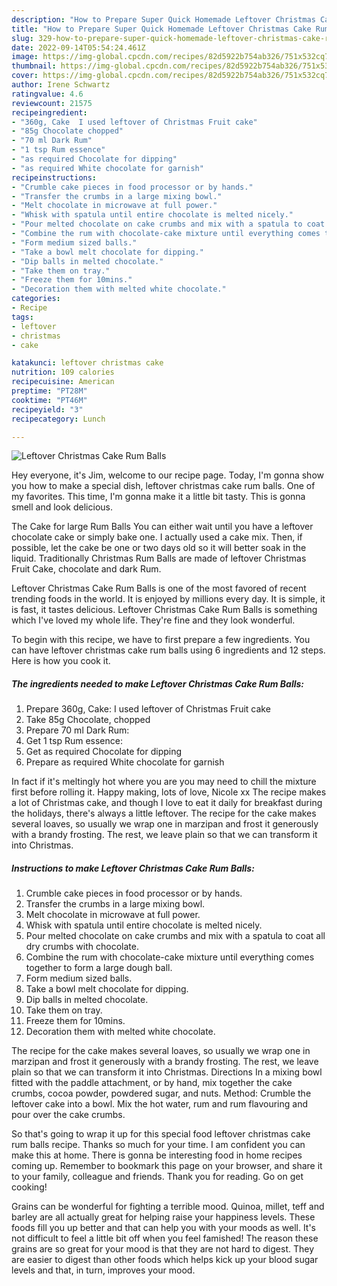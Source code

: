 ```yaml
---
description: "How to Prepare Super Quick Homemade Leftover Christmas Cake Rum Balls"
title: "How to Prepare Super Quick Homemade Leftover Christmas Cake Rum Balls"
slug: 329-how-to-prepare-super-quick-homemade-leftover-christmas-cake-rum-balls
date: 2022-09-14T05:54:24.461Z
image: https://img-global.cpcdn.com/recipes/82d5922b754ab326/751x532cq70/leftover-christmas-cake-rum-balls-recipe-main-photo.jpg
thumbnail: https://img-global.cpcdn.com/recipes/82d5922b754ab326/751x532cq70/leftover-christmas-cake-rum-balls-recipe-main-photo.jpg
cover: https://img-global.cpcdn.com/recipes/82d5922b754ab326/751x532cq70/leftover-christmas-cake-rum-balls-recipe-main-photo.jpg
author: Irene Schwartz
ratingvalue: 4.6
reviewcount: 21575
recipeingredient:
- "360g, Cake  I used leftover of Christmas Fruit cake"
- "85g Chocolate chopped"
- "70 ml Dark Rum"
- "1 tsp Rum essence"
- "as required Chocolate for dipping"
- "as required White chocolate for garnish"
recipeinstructions:
- "Crumble cake pieces in food processor or by hands."
- "Transfer the crumbs in a large mixing bowl."
- "Melt chocolate in microwave at full power."
- "Whisk with spatula until entire chocolate is melted nicely."
- "Pour melted chocolate on cake crumbs and mix with a spatula to coat all dry crumbs with chocolate."
- "Combine the rum with chocolate-cake mixture until everything comes together to form a large dough ball."
- "Form medium sized balls."
- "Take a bowl melt chocolate for dipping."
- "Dip balls in melted chocolate."
- "Take them on tray."
- "Freeze them for 10mins."
- "Decoration them with melted white chocolate."
categories:
- Recipe
tags:
- leftover
- christmas
- cake

katakunci: leftover christmas cake 
nutrition: 109 calories
recipecuisine: American
preptime: "PT28M"
cooktime: "PT46M"
recipeyield: "3"
recipecategory: Lunch

---
```



![Leftover Christmas Cake Rum Balls](https://img-global.cpcdn.com/recipes/82d5922b754ab326/751x532cq70/leftover-christmas-cake-rum-balls-recipe-main-photo.jpg)

Hey everyone, it's Jim, welcome to our recipe page. Today, I'm gonna show you how to make a special dish, leftover christmas cake rum balls. One of my favorites. This time, I'm gonna make it a little bit tasty. This is gonna smell and look delicious.

The Cake for large Rum Balls You can either wait until you have a leftover chocolate cake or simply bake one. I actually used a cake mix. Then, if possible, let the cake be one or two days old so it will better soak in the liquid. Traditionally Christmas Rum Balls are made of leftover Christmas Fruit Cake, chocolate and dark Rum.

Leftover Christmas Cake Rum Balls is one of the most favored of recent trending foods in the world. It is enjoyed by millions every day. It is simple, it is fast, it tastes delicious. Leftover Christmas Cake Rum Balls is something which I've loved my whole life. They're fine and they look wonderful.


To begin with this recipe, we have to first prepare a few ingredients. You can have leftover christmas cake rum balls using 6 ingredients and 12 steps. Here is how you cook it.

<!--inarticleads1-->

##### The ingredients needed to make Leftover Christmas Cake Rum Balls:

1. Prepare 360g, Cake:  I used leftover of Christmas Fruit cake
1. Take 85g Chocolate, chopped
1. Prepare 70 ml Dark Rum:
1. Get 1 tsp Rum essence:
1. Get as required Chocolate for dipping
1. Prepare as required White chocolate for garnish


In fact if it&#39;s meltingly hot where you are you may need to chill the mixture first before rolling it. Happy making, lots of love, Nicole xx The recipe makes a lot of Christmas cake, and though I love to eat it daily for breakfast during the holidays, there&#39;s always a little leftover. The recipe for the cake makes several loaves, so usually we wrap one in marzipan and frost it generously with a brandy frosting. The rest, we leave plain so that we can transform it into Christmas. 

<!--inarticleads2-->

##### Instructions to make Leftover Christmas Cake Rum Balls:

1. Crumble cake pieces in food processor or by hands.
1. Transfer the crumbs in a large mixing bowl.
1. Melt chocolate in microwave at full power.
1. Whisk with spatula until entire chocolate is melted nicely.
1. Pour melted chocolate on cake crumbs and mix with a spatula to coat all dry crumbs with chocolate.
1. Combine the rum with chocolate-cake mixture until everything comes together to form a large dough ball.
1. Form medium sized balls.
1. Take a bowl melt chocolate for dipping.
1. Dip balls in melted chocolate.
1. Take them on tray.
1. Freeze them for 10mins.
1. Decoration them with melted white chocolate.


The recipe for the cake makes several loaves, so usually we wrap one in marzipan and frost it generously with a brandy frosting. The rest, we leave plain so that we can transform it into Christmas. Directions In a mixing bowl fitted with the paddle attachment, or by hand, mix together the cake crumbs, cocoa powder, powdered sugar, and nuts. Method: Crumble the leftover cake into a bowl. Mix the hot water, rum and rum flavouring and pour over the cake crumbs. 

So that's going to wrap it up for this special food leftover christmas cake rum balls recipe. Thanks so much for your time. I am confident you can make this at home. There is gonna be interesting food in home recipes coming up. Remember to bookmark this page on your browser, and share it to your family, colleague and friends. Thank you for reading. Go on get cooking!

Grains can be wonderful for fighting a terrible mood. Quinoa, millet, teff and barley are all actually great for helping raise your happiness levels. These foods fill you up better and that can help you with your moods as well. It's not difficult to feel a little bit off when you feel famished! The reason these grains are so great for your mood is that they are not hard to digest. They are easier to digest than other foods which helps kick up your blood sugar levels and that, in turn, improves your mood.
